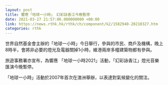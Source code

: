 ```yaml
---
layout: post
title: 響應「地球一小時」　幻彩詠香江今晚暫停
date: 2021-03-27 21:57:06.000000000 +08:00
link: https://news.rthk.hk/rthk/ch/component/k2/1582940-20210327.htm
categories: rthk
---
```


世界自然基金會主辦的「地球一小時」今日舉行，參與的市民、商戶及機構，晚上8時半，會將非必要的燈光及電器關掉1小時，維港兩岸多幢建築物都有參與。

旅遊事務署亦宣布，為響應 「地球一小時2021」活動，「幻彩詠香江」燈光音樂匯演今晚暫停。

「地球一小時」活動於2007年首次在澳洲舉辦，以表達對氣候變化的關注。
